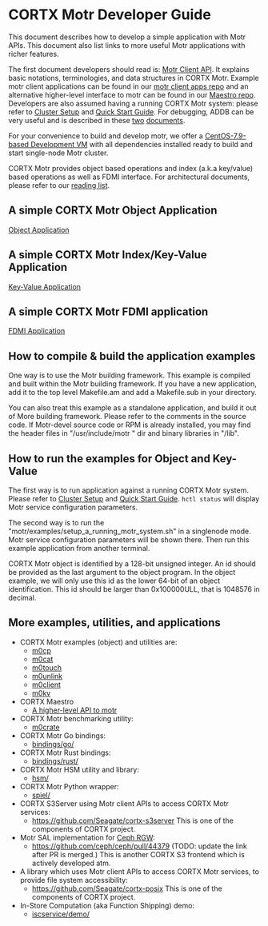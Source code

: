 # CORTX Motr Developer Guide

This document describes how to develop a simple application with Motr APIs.
This document also list links to more useful Motr applications with richer
features.

The first document developers should read is: [Motr Client API](/motr/client.h).
It explains basic notations, terminologies, and data structures in CORTX Motr.
Example motr client applications can be found in our
[motr client apps repo](https://github.com/Seagate/cortx-motr-apps)
and an alternative higher-level interface to motr can be found in our
[Maestro repo](https://github.com/Seagate/cortx-mio).
Developers are also assumed having a running CORTX Motr system: please refer to
[Cluster Setup](https://github.com/Seagate/CORTX/blob/main/doc/Cluster_Setup.md)
and [Quick Start Guide](/doc/Quick-Start-Guide.rst). For debugging, ADDB can be
very useful and is described in these [two](ADDB.rst) [documents](addb2-primer).

For your convenience to build and develop motr, we offer a
[CentOS-7.9-based Development VM](https://github.com/Seagate/cortx-motr/releases/tag/ova-centos79)
with all dependencies installed ready to build and start single-node Motr cluster.

CORTX Motr provides object based operations and index (a.k.a key/value) based operations as well as FDMI interface.
For architectural documents, please refer to our [reading list](reading-list.md).

## A simple CORTX Motr Object Application

[Object Application](motr-object-app.md)

## A simple CORTX Motr Index/Key-Value Application

[Key-Value Application](motr-kv-app.md)

## A simple CORTX Motr FDMI application

[FDMI Application](/fdmi/plugins/motr-fdmi-app.md)

## How to compile & build the application examples

One way is to use the Motr building framework. This example is compiled and built
within the Motr building framework. If you have a new application, add it to the
top level Makefile.am and add a Makefile.sub in your directory.

You can also treat this example as a standalone application, and build it out of
More building framework. Please refer to the comments in the source code.
If Motr-devel source code or RPM is already installed, you may find the header
files in "/usr/include/motr " dir and binary libraries in "/lib".

## How to run the examples for Object and Key-Value

The first way is to run application against a running CORTX Motr system. Please
refer to [Cluster Setup](https://github.com/Seagate/CORTX/blob/main/doc/Cluster_Setup.md)
and [Quick Start Guide](/doc/Quick-Start-Guide.rst). `hctl status` will display Motr service
configuration parameters.

The second way is to run the "motr/examples/setup\_a\_running\_motr\_system.sh" in a singlenode mode.
Motr service configuration parameters will be shown there. Then run this example application
from another terminal.

CORTX Motr object is identified by a 128-bit unsigned integer. An id should be provided
as the last argument to the object program. In the object example, we will only use this id as the lower
64-bit of an object identification. This id should be larger than 0x100000ULL, that is 1048576 in decimal.


## More examples, utilities, and applications

*   CORTX Motr examples (object) and utilities are:
    *   [m0cp](/motr/st/utils/copy.c)
    *   [m0cat](/motr/st/utils/cat.c)
    *   [m0touch](/motr/st/utils/touch.c)
    *   [m0unlink](/motr/st/utils/unlink.c)
    *   [m0client](/motr/st/utils/client.c)
    *   [m0kv](/motr/m0kv/)
*   CORTX Maestro
    * [A higher-level API to motr](https://github.com/Seagate/cortx-mio)
*   CORTX Motr benchmarking utility:
    *   [m0crate](/motr/m0crate/)
*   CORTX Motr Go bindings:
    *   [bindings/go/](/bindings/go)
*   CORTX Motr Rust bindings:
    *   [bindings/rust/](/bindings/rust)
*   CORTX Motr HSM utility and library:
    *   [hsm/](/hsm/)
*   CORTX Motr Python wrapper:
    *   [spiel/](/spiel)
*   CORTX S3Server using Motr client APIs to access CORTX Motr services:
    *   https://github.com/Seagate/cortx-s3server
        This is one of the components of CORTX project.
*   Motr SAL implementation for [Ceph RGW](https://docs.ceph.com/en/pacific/radosgw/):
    *   https://github.com/ceph/ceph/pull/44379 (TODO: update the link after PR is merged.)
        This is another CORTX S3 frontend which is actively developed atm.
*   A library which uses Motr client APIs to access CORTX Motr services, to provide file system accessibility:
    *   https://github.com/Seagate/cortx-posix
        This is one of the components of CORTX project.
*   In-Store Computation (aka Function Shipping) demo:
    *   [iscservice/demo/](/iscservice/demo)

